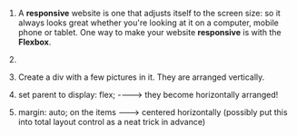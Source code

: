 1. A **responsive** website is one that adjusts itself to the screen size: so it always looks great whether you're looking at it on a computer, mobile phone or tablet. One way to make your website **responsive** is with the **Flexbox**.
2. 

1. Create a div with a few pictures in it. They are arranged vertically.
2. set parent to display: flex; ----> they become horizontally arranged!
3. margin: auto; on the items ---> centered horizontally (possibly put this into total layout control as a neat trick in advance)